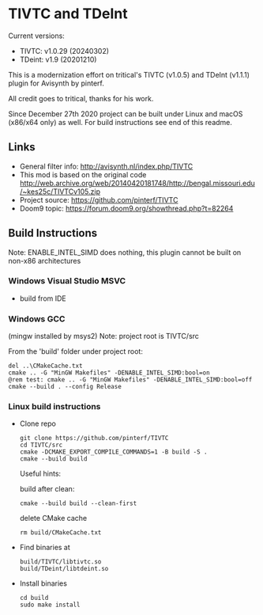 # TIVTC and TDeInt

Current versions:

- TIVTC: v1.0.29 (20240302)
- TDeint: v1.9 (20201210)

This is a modernization effort on tritical's TIVTC (v1.0.5) and TDeInt (v1.1.1) plugin for Avisynth by pinterf.

All credit goes to tritical, thanks for his work.

Since December 27th 2020 project can be built under Linux and macOS (x86/x64 only) as well. For build instructions see end of this readme.

## Links

- General filter info: http://avisynth.nl/index.php/TIVTC
- This mod is based on the original code http://web.archive.org/web/20140420181748/http://bengal.missouri.edu/~kes25c/TIVTCv105.zip
- Project source: https://github.com/pinterf/TIVTC
- Doom9 topic: https://forum.doom9.org/showthread.php?t=82264

## Build Instructions

Note: ENABLE_INTEL_SIMD does nothing, this plugin cannot be built on non-x86 architectures

### Windows Visual Studio MSVC

* build from IDE

### Windows GCC

(mingw installed by msys2)
Note: project root is TIVTC/src

From the 'build' folder under project root:

    del ..\CMakeCache.txt
    cmake .. -G "MinGW Makefiles" -DENABLE_INTEL_SIMD:bool=on
    @rem test: cmake .. -G "MinGW Makefiles" -DENABLE_INTEL_SIMD:bool=off
    cmake --build . --config Release

### Linux build instructions

* Clone repo

      git clone https://github.com/pinterf/TIVTC
      cd TIVTC/src
      cmake -DCMAKE_EXPORT_COMPILE_COMMANDS=1 -B build -S .
      cmake --build build

  Useful hints:

  build after clean:

      cmake --build build --clean-first

  delete CMake cache

      rm build/CMakeCache.txt

* Find binaries at

      build/TIVTC/libtivtc.so
      build/TDeint/libtdeint.so

* Install binaries

      cd build
      sudo make install
